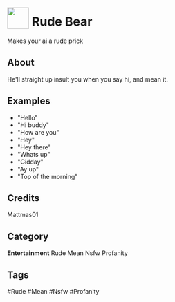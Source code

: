 # <img src="https://raw.githack.com/FortAwesome/Font-Awesome/master/svgs/solid/skull.svg" card_color="#222222" width="50" height="50" style="vertical-align:bottom"/> Rude Bear
Makes your ai a rude prick

## About
He'll straight up insult you when you say hi, and mean it.

## Examples
* "Hello"
* "Hi buddy"
* "How are you"
* "Hey"
* "Hey there"
* "Whats up"
* "Gidday"
* "Ay up"
* "Top of the morning"

## Credits
Mattmas01

## Category
**Entertainment**
Rude
Mean
Nsfw
Profanity

## Tags
#Rude
#Mean
#Nsfw
#Profanity


